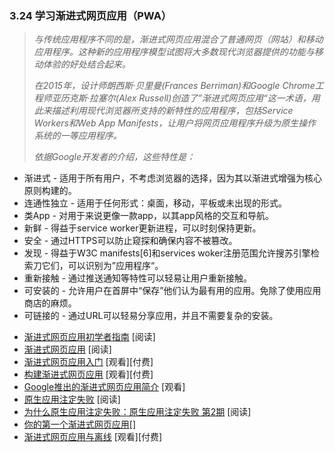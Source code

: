 ### 3.24 学习渐进式网页应用（PWA）
<!-- Unlike traditional applications, progressive web apps are a hybrid of regular web pages (or websites) and a mobile application. This new application model attempts to combine features offered by most modern browsers with the benefits of mobile experience. -->


<!-- In 2015, designer Frances Berriman and Google Chrome engineer Alex Russell coined the term "Progressive Web Apps" to describe apps taking advantage of new features supported by modern browsers, including Service Workers and Web App Manifests, that let users upgrade web apps to be first-class applications in their native OS. -->


<!-- According to Google Developers, these characteristics are: -->
> *与传统应用程序不同的是，渐进式网页应用混合了普通网页（网站）和移动应用程序。这种新的应用程序模型试图将大多数现代浏览器提供的功能与移动体验的好处结合起来。*
>
> *在2015年，设计师朗西斯·贝里曼(Frances Berriman)和Google Chrome工程师亚历克斯·拉塞尔(Alex Russell)创造了”渐进式网页应用“这一术语，用此来描述利用现代浏览器所支持的新特性的应用程序，包括Service Workers和Web App Manifests，让用户将网页应用程序升级为原生操作系统的一等应用程序。*
>
> *依据Google开发者的介绍，这些特性是：*

<!-- Progressive - Work for every user, regardless of browser choice because they’re built with progressive enhancement as a core tenet.
Responsive - Fit any form factor: desktop, mobile, tablet, or forms yet to emerge.
Connectivity independent - Service workers allow work offline, or on low quality networks.
App-like - Feel like an app to the user with app-style interactions and navigation.
Fresh - Always up-to-date thanks to the service worker update process.
Safe - Served via HTTPS to prevent snooping and ensure content hasn’t been tampered with.
Discoverable - Are identifiable as “applications” thanks to W3C manifests[6] and service worker registration scope allowing search engines to find them.
Re-engageable - Make re-engagement easy through features like push notifications.
Installable - Allow users to “keep” apps they find most useful on their home screen without the hassle of an app store.
Linkable - Easily shared via a URL and do not require complex installation.
— Wikipedia -->

- 渐进式 - 适用于所有用户，不考虑浏览器的选择，因为其以渐进式增强为核心原则构建的。
- 连通性独立 - 适用于任何形式：桌面，移动，平板或未出现的形式。
- 类App - 对用于来说更像一款app，以其app风格的交互和导航。
- 新鲜 - 得益于service worker更新进程，可以时刻保持更新。
- 安全 - 通过HTTPS可以防止窥探和确保内容不被篡改。
- 发现 - 得益于W3C manifests[6]和services woker注册范围允许搜苏引擎检索刀它们，可以识别为”应用程序“。
- 重新接触 - 通过推送通知等特性可以轻易让用户重新接触。
- 可安装的 - 允许用户在首屏中“保存”他们认为最有用的应用。免除了使用应用商店的麻烦。
- 可链接的 - 通过URL可以轻易分享应用，并且不需要复杂的安装。

<!-- A Beginner’s Guide To Progressive Web Apps [read]
Progressive Web Apps [read]
Getting Started with Progressive Web Apps [watch][$]
Building a Progressive Web App [watch][$]
Intro to Progressive Web Apps by Google [watch]
Native Apps are Doomed [read]
Why Native Apps Really are Doomed: Native Apps are Doomed pt 2 [read]
Your First Progressive Web App [read]
Progressive Web Applications and Offline [watch][$] -->

- [渐进式网页应用初学者指南](https://www.smashingmagazine.com/2016/08/a-beginners-guide-to-progressive-web-apps/) [阅读]
- [渐进式网页应用](https://developers.google.com/web/progressive-web-apps/) [阅读]
- [渐进式网页应用入门](https://www.pluralsight.com/courses/web-apps-progressive-getting-started) [观看][付费]
- [构建渐进式网页应用](https://www.lynda.com/CSS-tutorials/Building-Progressive-Web-App/518052-2.html) [观看][付费]
- [Google推出的渐进式网页应用简介](https://www.udacity.com/course/intro-to-progressive-web-apps--ud811) [观看]
- [原生应用注定失败](https://medium.com/javascript-scene/native-apps-are-doomed-ac397148a2c0#.rfw9hdym6) [阅读]
- [为什么原生应用注定失败：原生应用注定失败 第2期](https://medium.com/javascript-scene/why-native-apps-really-are-doomed-native-apps-are-doomed-pt-2-e035b43170e9#.qjrm13yj3) [阅读]
- [你的第一个渐进式网页应用](https://developers.google.com/web/fundamentals/codelabs/your-first-pwapp/)[]
- [渐进式网页应用与离线](https://frontendmasters.com/courses/progressive-web-apps/) [观看][付费]